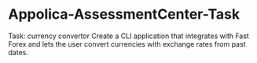 # Appolica-AssessmentCenter-Task
 Task: currency convertor Create a CLI application that integrates with Fast Forex and lets the user convert currencies with exchange rates from past dates.
